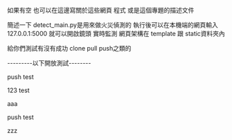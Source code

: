 如果有空 也可以在這邊寫關於這些網頁 程式 或是這個專題的描述文件

簡述一下 detect_main.py是用來做火災偵測的
執行後可以在本機端的網頁輸入127.0.0.1:5000 就可以開啟鏡頭 實時監測
網頁架構在 template 跟 static資料夾內


給你們測試有沒有成功 clone pull push之類的

---------以下開放測試--------

push test

123 test

aaa

push test

zzz

